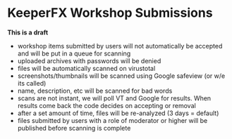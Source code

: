 KeeperFX Workshop Submissions
=============================

**This is a draft**

- workshop items submitted by users will not automatically be accepted and will be put in a queue for scanning
- uploaded archives with passwords will be denied
- files will be automatically scanned on virustotal
- screenshots/thumbnails will be scanned using Google safeview (or w/e its called)
- name, description, etc will be scanned for bad words
- scans are not instant, we will poll VT and Google for results. When results come back the code decides on accepting or removal
- after a set amount of time, files will be re-analyzed (3 days = default)
- files submitted by users with a role of moderator or higher will be published before scanning is complete

